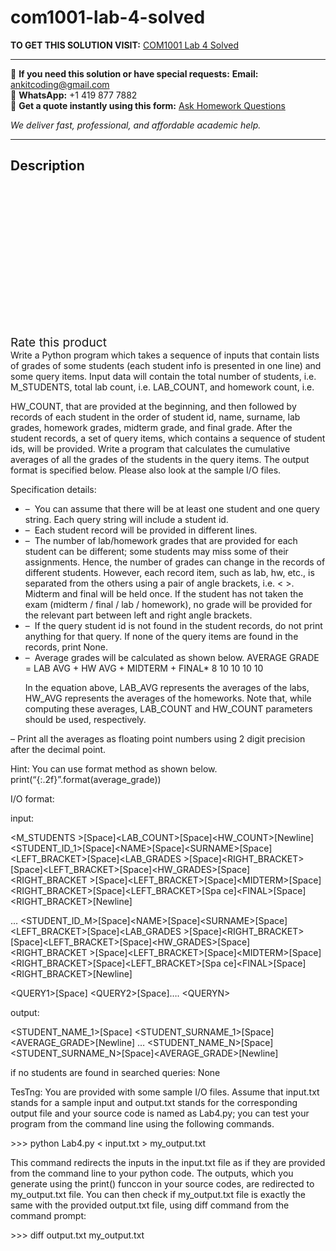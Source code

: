 # com1001-lab-4-solved
**TO GET THIS SOLUTION VISIT:** [COM1001 Lab 4 Solved](https://www.ankitcodinghub.com/product/com1001-lab-4-solved/)


---

📩 **If you need this solution or have special requests:** **Email:** ankitcoding@gmail.com  
📱 **WhatsApp:** +1 419 877 7882  
📄 **Get a quote instantly using this form:** [Ask Homework Questions](https://www.ankitcodinghub.com/services/ask-homework-questions/)

*We deliver fast, professional, and affordable academic help.*

---

<h2>Description</h2>



<div class="kk-star-ratings kksr-auto kksr-align-center kksr-valign-top" data-payload="{&quot;align&quot;:&quot;center&quot;,&quot;id&quot;:&quot;99841&quot;,&quot;slug&quot;:&quot;default&quot;,&quot;valign&quot;:&quot;top&quot;,&quot;ignore&quot;:&quot;&quot;,&quot;reference&quot;:&quot;auto&quot;,&quot;class&quot;:&quot;&quot;,&quot;count&quot;:&quot;0&quot;,&quot;legendonly&quot;:&quot;&quot;,&quot;readonly&quot;:&quot;&quot;,&quot;score&quot;:&quot;0&quot;,&quot;starsonly&quot;:&quot;&quot;,&quot;best&quot;:&quot;5&quot;,&quot;gap&quot;:&quot;4&quot;,&quot;greet&quot;:&quot;Rate this product&quot;,&quot;legend&quot;:&quot;0\/5 - (0 votes)&quot;,&quot;size&quot;:&quot;24&quot;,&quot;title&quot;:&quot;COM1001 Lab 4 Solved&quot;,&quot;width&quot;:&quot;0&quot;,&quot;_legend&quot;:&quot;{score}\/{best} - ({count} {votes})&quot;,&quot;font_factor&quot;:&quot;1.25&quot;}">

<div class="kksr-stars">

<div class="kksr-stars-inactive">
            <div class="kksr-star" data-star="1" style="padding-right: 4px">


<div class="kksr-icon" style="width: 24px; height: 24px;"></div>
        </div>
            <div class="kksr-star" data-star="2" style="padding-right: 4px">


<div class="kksr-icon" style="width: 24px; height: 24px;"></div>
        </div>
            <div class="kksr-star" data-star="3" style="padding-right: 4px">


<div class="kksr-icon" style="width: 24px; height: 24px;"></div>
        </div>
            <div class="kksr-star" data-star="4" style="padding-right: 4px">


<div class="kksr-icon" style="width: 24px; height: 24px;"></div>
        </div>
            <div class="kksr-star" data-star="5" style="padding-right: 4px">


<div class="kksr-icon" style="width: 24px; height: 24px;"></div>
        </div>
    </div>

<div class="kksr-stars-active" style="width: 0px;">
            <div class="kksr-star" style="padding-right: 4px">


<div class="kksr-icon" style="width: 24px; height: 24px;"></div>
        </div>
            <div class="kksr-star" style="padding-right: 4px">


<div class="kksr-icon" style="width: 24px; height: 24px;"></div>
        </div>
            <div class="kksr-star" style="padding-right: 4px">


<div class="kksr-icon" style="width: 24px; height: 24px;"></div>
        </div>
            <div class="kksr-star" style="padding-right: 4px">


<div class="kksr-icon" style="width: 24px; height: 24px;"></div>
        </div>
            <div class="kksr-star" style="padding-right: 4px">


<div class="kksr-icon" style="width: 24px; height: 24px;"></div>
        </div>
    </div>
</div>


<div class="kksr-legend" style="font-size: 19.2px;">
            <span class="kksr-muted">Rate this product</span>
    </div>
    </div>
<div class="page" title="Page 1">
<div class="section">
<div class="layoutArea">
<div class="column">
Write a Python program which takes a sequence of inputs that contain lists of grades of some students (each student info is presented in one line) and some query items. Input data will contain the total number of students, i.e. M_STUDENTS, total lab count, i.e. LAB_COUNT, and homework count, i.e.

HW_COUNT, that are provided at the beginning, and then followed by records of each student in the order of student id, name, surname, lab grades, homework grades, midterm grade, and final grade. After the student records, a set of query items, which contains a sequence of student ids, will be provided. Write a program that calculates the cumulative averages of all the grades of the students in the query items. The output format is specified below. Please also look at the sample I/O files.

Specification details:

<ul>
<li>– &nbsp;You can assume that there will be at least one student and one query string. Each query string will include a student id.</li>
<li>– &nbsp;Each student record will be provided in different lines.</li>
<li>– &nbsp;The number of lab/homework grades that are provided for each student can be different; some students may miss some of their assignments. Hence, the number of grades can change in the records of different students. However, each record item, such as lab, hw, etc., is separated from the others using a pair of angle brackets, i.e. &lt; &gt;. Midterm and final will be held once. If the student has not taken the exam (midterm / final / lab / homework), no grade will be provided for the relevant part between left and right angle brackets.</li>
<li>– &nbsp;If the query student id is not found in the student records, do not print anything for that query. If none of the query items are found in the records, print None.</li>
<li>– &nbsp;Average grades will be calculated as shown below.
AVERAGE GRADE = LAB AVG + HW AVG + MIDTERM + FINAL* 8 10 10 10 10

In the equation above, LAB_AVG represents the averages of the labs, HW_AVG represents the averages of the homeworks. Note that, while computing these averages, LAB_COUNT and HW_COUNT parameters should be used, respectively.
</li>
</ul>
</div>
</div>
</div>
</div>
<div class="page" title="Page 2">
<div class="section">
<div class="layoutArea">
<div class="column">
– Print all the averages as floating point numbers using 2 digit precision after the decimal point.

Hint: You can use format method as shown below. print(“{:.2f}”.format(average_grade))

I/O format:

input:

&lt;M_STUDENTS &gt;[Space]&lt;LAB_COUNT&gt;[Space]&lt;HW_COUNT&gt;[Newline] &lt;STUDENT_ID_1&gt;[Space]&lt;NAME&gt;[Space]&lt;SURNAME&gt;[Space]&lt;LEFT_BRACKET&gt;[Space]&lt;LAB_GRADES &gt;[Space]&lt;RIGHT_BRACKET&gt;[Space]&lt;LEFT_BRACKET&gt;[Space]&lt;HW_GRADES&gt;[Space]&lt;RIGHT_BRACKET &gt;[Space]&lt;LEFT_BRACKET&gt;[Space]&lt;MIDTERM&gt;[Space]&lt;RIGHT_BRACKET&gt;[Space]&lt;LEFT_BRACKET&gt;[Spa ce]&lt;FINAL&gt;[Space]&lt;RIGHT_BRACKET&gt;[Newline]

… &lt;STUDENT_ID_M&gt;[Space]&lt;NAME&gt;[Space]&lt;SURNAME&gt;[Space]&lt;LEFT_BRACKET&gt;[Space]&lt;LAB_GRADES &gt;[Space]&lt;RIGHT_BRACKET&gt;[Space]&lt;LEFT_BRACKET&gt;[Space]&lt;HW_GRADES&gt;[Space]&lt;RIGHT_BRACKET &gt;[Space]&lt;LEFT_BRACKET&gt;[Space]&lt;MIDTERM&gt;[Space]&lt;RIGHT_BRACKET&gt;[Space]&lt;LEFT_BRACKET&gt;[Spa ce]&lt;FINAL&gt;[Space]&lt;RIGHT_BRACKET&gt;[Newline]

&lt;QUERY1&gt;[Space] &lt;QUERY2&gt;[Space]…. &lt;QUERYN&gt;

output:

&lt;STUDENT_NAME_1&gt;[Space] &lt;STUDENT_SURNAME_1&gt;[Space]&lt;AVERAGE_GRADE&gt;[Newline] … &lt;STUDENT_NAME_N&gt;[Space]&lt;STUDENT_SURNAME_N&gt;[Space]&lt;AVERAGE_GRADE&gt;[Newline]

if no students are found in searched queries: None

TesTng: You are provided with some sample I/O files. Assume that input.txt stands for a sample input and output.txt stands for the corresponding output file and your source code is named as Lab4.py; you can test your program from the command line using the following commands.

&gt;&gt;&gt; python Lab4.py &lt; input.txt &gt; my_output.txt

This command redirects the inputs in the input.txt file as if they are provided from the command line to your python code. The outputs, which you generate using the print() funccon in your source codes, are redirected to my_output.txt file. You can then check if my_output.txt file is exactly the same with the provided output.txt file, using diff command from the command prompt:

&gt;&gt;&gt; diff output.txt my_output.txt

</div>
</div>
</div>
</div>
